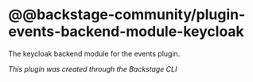 # @@backstage-community/plugin-events-backend-module-keycloak

The keycloak backend module for the events plugin.

_This plugin was created through the Backstage CLI_
